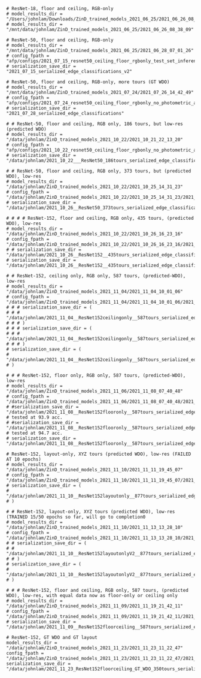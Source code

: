 

    # ResNet-18, floor and ceiling, RGB-only
    # model_results_dir = "/Users/johnlam/Downloads/ZinD_trained_models_2021_06_25/2021_06_26_08_38_09"
    # model_results_dir = "/mnt/data/johnlam/ZinD_trained_models_2021_06_25/2021_06_26_08_38_09"

    # ResNet-50, floor and ceiling, RGB-only
    # model_results_dir = "/mnt/data/johnlam/ZinD_trained_models_2021_06_25/2021_06_28_07_01_26"
    # config_fpath = "afp/configs/2021_07_15_resnet50_ceiling_floor_rgbonly_test_set_inference.yaml"
    # serialization_save_dir = "2021_07_15_serialized_edge_classifications_v2"

    # ResNet-50, floor and ceiling, RGB-only, more tours (GT WDO)
    # model_results_dir = "/mnt/data/johnlam/ZinD_trained_models_2021_07_24/2021_07_26_14_42_49"
    # config_fpath = "afp/configs/2021_07_24_resnet50_ceiling_floor_rgbonly_no_photometric_augment.yaml"
    # serialization_save_dir = "2021_07_28_serialized_edge_classifications"

    # # ResNet-50, floor and ceiling, RGB only, 186 tours, but low-res (predicted WDO)
    # model_results_dir = "/data/johnlam/ZinD_trained_models_2021_10_22/2021_10_21_22_13_20"
    # config_fpath = "afp/configs/2021_10_22_resnet50_ceiling_floor_rgbonly_no_photometric_augment.yaml"
    # serialization_save_dir = "/data/johnlam/2021_10_22___ResNet50_186tours_serialized_edge_classifications_test2021_11_02"

    # # ResNet-50, floor and ceiling, RGB only, 373 tours, but (predicted WDO), low-res
    # model_results_dir = "/data/johnlam/ZinD_trained_models_2021_10_22/2021_10_25_14_31_23"
    # config_fpath = "/data/johnlam/ZinD_trained_models_2021_10_22/2021_10_25_14_31_23/2021_10_22_resnet50_ceiling_floor_rgbonly_no_photometric_augment.yaml"
    # serialization_save_dir = "/data/johnlam/2021_10_26__ResNet50_373tours_serialized_edge_classifications_test2021_11_02"

    # # # # ResNet-152, floor and ceiling, RGB only, 435 tours, (predicted WDO), low-res
    # model_results_dir = "/data/johnlam/ZinD_trained_models_2021_10_22/2021_10_26_16_23_16"
    # config_fpath = "/data/johnlam/ZinD_trained_models_2021_10_22/2021_10_26_16_23_16/2021_10_26_resnet50_ceiling_floor_rgbonly_no_photometric_augment.yaml"
    # # serialization_save_dir = "/data/johnlam/2021_10_26__ResNet152__435tours_serialized_edge_classifications_test2021_11_02"
    # serialization_save_dir = "/data/johnlam/2021_10_26__ResNet152__435tours_serialized_edge_classifications_test109buildings_2021_11_16"

    # # ResNet-152, ceiling only, RGB only, 587 tours, (predicted-WDO), low-res
    # model_results_dir = "/data/johnlam/ZinD_trained_models_2021_11_04/2021_11_04_10_01_06"
    # config_fpath = "/data/johnlam/ZinD_trained_models_2021_11_04/2021_11_04_10_01_06/2021_11_04_resnet152_ceilingonly_rgbonly_no_photometric_augment.yaml"
    # # # serialization_save_dir = (
    # # #     "/data/johnlam/2021_11_04__ResNet152ceilingonly__587tours_serialized_edge_classifications_test2021_11_08"
    # # # )
    # # # serialization_save_dir = (
    # # #     "/data/johnlam/2021_11_04__ResNet152ceilingonly__587tours_serialized_edge_classifications_test2021_11_12"
    # # # )
    # serialization_save_dir = (
    #     "/data/johnlam/2021_11_04__ResNet152ceilingonly__587tours_serialized_edge_classifications_test109buildings_2021_11_16"
    # )

    # # # ResNet-152, floor only, RGB only, 587 tours, (predicted-WDO), low-res
    # model_results_dir = "/data/johnlam/ZinD_trained_models_2021_11_06/2021_11_08_07_40_48"
    # config_fpath = "/data/johnlam/ZinD_trained_models_2021_11_06/2021_11_08_07_40_48/2021_11_04_resnet152_flooronly_rgbonly_no_photometric_augment.yaml"
    # #serialization_save_dir = "/data/johnlam/2021_11_08__ResNet152flooronly__587tours_serialized_edge_classifications_test2021_11_09" # tested at 93.9 acc.
    # #serialization_save_dir = "/data/johnlam/2021_11_08__ResNet152flooronly__587tours_serialized_edge_classifications_test2021_11_11" # tested at 94.7 acc.
    # serialization_save_dir = "/data/johnlam/2021_11_08__ResNet152flooronly__587tours_serialized_edge_classifications_test109buildings_2021_11_16"

    # ResNet-152, layout-only, XYZ tours (predicted WDO), low-res (FAILED AT 10 epochs)
    # model_results_dir = "/data/johnlam/ZinD_trained_models_2021_11_10/2021_11_11_19_45_07"
    # config_fpath = "/data/johnlam/ZinD_trained_models_2021_11_10/2021_11_11_19_45_07/2021_11_10_resnet152_layoutonly.yaml"
    # serialization_save_dir = (
    #     "/data/johnlam/2021_11_10__ResNet152layoutonly__877tours_serialized_edge_classifications_test2021_11_15"
    # )

    # # ResNet-152, layout-only, XYZ tours (predicted WDO), low-res (TRAINED 15/50 epochs so far, will go to completion0
    # model_results_dir = "/data/johnlam/ZinD_trained_models_2021_11_10/2021_11_13_13_28_10"
    # config_fpath = "/data/johnlam/ZinD_trained_models_2021_11_10/2021_11_13_13_28_10/2021_11_10_resnet152_layoutonly.yaml"
    # # serialization_save_dir = (
    # #     "/data/johnlam/2021_11_10__ResNet152layoutonlyV2__877tours_serialized_edge_classifications_test2021_11_15"
    # # )
    # serialization_save_dir = (
    #     "/data/johnlam/2021_11_10__ResNet152layoutonlyV2__877tours_serialized_edge_classifications_test109buildings_2021_11_16"
    # )

    # # # ResNet-152, floor and ceiling, RGB only, 587 tours, (predicted WDO), low-res, with equal data now as floor-only or ceiling only
    # model_results_dir = "/data/johnlam/ZinD_trained_models_2021_11_09/2021_11_19_21_42_11"
    # config_fpath = "/data/johnlam/ZinD_trained_models_2021_11_09/2021_11_19_21_42_11/2021_11_09_resnet152_ceiling_floor_rgbonly_no_photometric_augment.yaml"
    # serialization_save_dir = "/data/johnlam/2021_11_09__ResNet152floorceiling__587tours_serialized_edge_classifications_test109buildings_2021_11_23"

    # ResNet-152, GT WDO and GT layout
    model_results_dir = "/data/johnlam/ZinD_trained_models_2021_11_23/2021_11_23_11_22_47"
    config_fpath = "/data/johnlam/ZinD_trained_models_2021_11_23/2021_11_23_11_22_47/2021_11_23_resnet152_ceiling_floor_rgbonly_GT_WDO_no_photometric_augment.yaml"
    serialization_save_dir = "/data/johnlam/2021_11_23_ResNet152floorceiling_GT_WDO_350tours_serialized_edge_classifications_2021_11_24"

